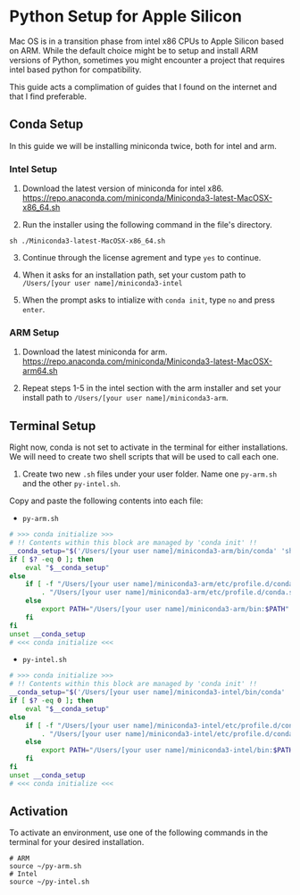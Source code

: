 # Python Setup for Apple Silicon 

Mac OS is in a transition phase from intel x86 CPUs to Apple Silicon based on ARM. While the default choice might be to setup and install ARM versions of Python, sometimes you might encounter a project that requires intel based python for compatibility. 

This guide acts a complimation of guides that I found on the internet and that I find preferable. 

## Conda Setup 
In this guide we will be installing miniconda twice, both for intel and arm. 

### Intel Setup
1. Download the latest version of miniconda for intel x86. https://repo.anaconda.com/miniconda/Miniconda3-latest-MacOSX-x86_64.sh

2. Run the installer using the following command in the file's directory. 

```
sh ./Miniconda3-latest-MacOSX-x86_64.sh
```

3. Continue through the license agrement and type `yes` to continue. 

4. When it asks for an installation path, set your custom path to `/Users/[your user name]/miniconda3-intel`

5. When the prompt asks to intialize with `conda init`, type `no` and press `enter`.

### ARM Setup

1. Download the latest miniconda for arm. https://repo.anaconda.com/miniconda/Miniconda3-latest-MacOSX-arm64.sh

1. Repeat steps 1-5 in the intel section with the arm installer and set your install path to `/Users/[your user name]/miniconda3-arm`.

## Terminal Setup 

Right now, conda is not set to activate in the terminal for either installations. We will need to create two shell scripts that will be used to call each one. 

1. Create two new `.sh` files under your user folder. Name one `py-arm.sh` and the other `py-intel.sh`. 

Copy and paste the following contents into each file:

 - `py-arm.sh`

```sh
# >>> conda initialize >>>
# !! Contents within this block are managed by 'conda init' !!
__conda_setup="$('/Users/[your user name]/miniconda3-arm/bin/conda' 'shell.zsh' 'hook' 2> /dev/null)"
if [ $? -eq 0 ]; then
    eval "$__conda_setup"
else
    if [ -f "/Users/[your user name]/miniconda3-arm/etc/profile.d/conda.sh" ]; then
        . "/Users/[your user name]/miniconda3-arm/etc/profile.d/conda.sh"
    else
        export PATH="/Users/[your user name]/miniconda3-arm/bin:$PATH"
    fi
fi
unset __conda_setup
# <<< conda initialize <<<
```

- `py-intel.sh`

```sh
# >>> conda initialize >>>
# !! Contents within this block are managed by 'conda init' !!
__conda_setup="$('/Users/[your user name]/miniconda3-intel/bin/conda' 'shell.zsh' 'hook' 2> /dev/null)"
if [ $? -eq 0 ]; then
    eval "$__conda_setup"
else
    if [ -f "/Users/[your user name]/miniconda3-intel/etc/profile.d/conda.sh" ]; then
        . "/Users/[your user name]/miniconda3-intel/etc/profile.d/conda.sh"
    else
        export PATH="/Users/[your user name]/miniconda3-intel/bin:$PATH"
    fi
fi
unset __conda_setup
# <<< conda initialize <<<
```

## Activation 

To activate an environment, use one of the following commands in the terminal for your desired installation. 

```
# ARM
source ~/py-arm.sh 
# Intel
source ~/py-intel.sh
```
